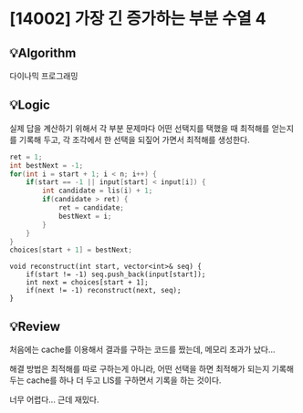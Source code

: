 # [14002] 가장 긴 증가하는 부분 수열 4
## 💡Algorithm

다이나믹 프로그래밍

## 💡Logic

실제 답을 계산하기 위해서 각 부분 문제마다 어떤 선택지를 택했을 때 최적해를 얻는지를 기록해 두고, 각 조각에서 한 선택을 되짚어 가면서 최적해를 생성한다.

```c++
ret = 1;
int bestNext = -1;
for(int i = start + 1; i < n; i++) {
    if(start == -1 || input[start] < input[i]) {
        int candidate = lis(i) + 1;
        if(candidate > ret) {
            ret = candidate;
            bestNext = i;
        }
    }
}
choices[start + 1] = bestNext;
```

```
void reconstruct(int start, vector<int>& seq) {
    if(start != -1) seq.push_back(input[start]);
    int next = choices[start + 1];
    if(next != -1) reconstruct(next, seq);
}
```

## 💡Review

처음에는 cache를 이용해서 결과를 구하는 코드를 짰는데, 메모리 초과가 났다...

해결 방법은 최적해를 따로 구하는게 아니라, 어떤 선택을 하면 최적해가 되는지 기록해두는 cache를 하나 더 두고 LIS를 구하면서 기록을 하는 것이다.

너무 어렵다... 근데 재밌다.

